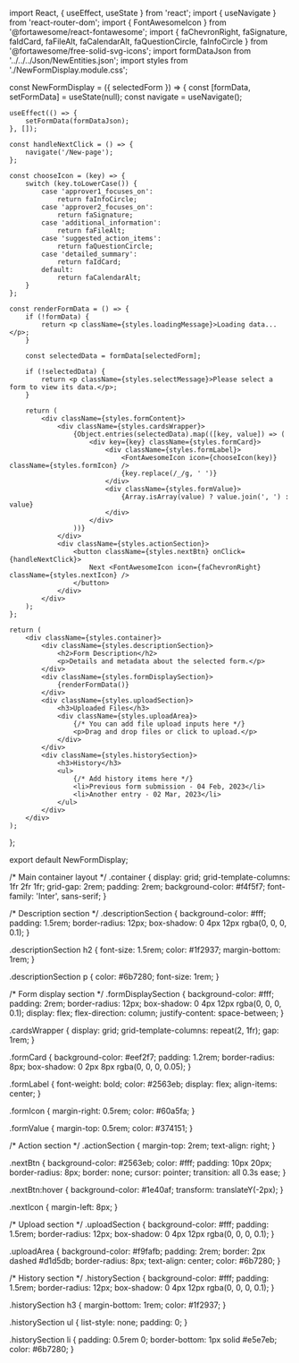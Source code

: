 import React, { useEffect, useState } from 'react';
import { useNavigate } from 'react-router-dom';
import { FontAwesomeIcon } from '@fortawesome/react-fontawesome';
import {
    faChevronRight, faSignature, faIdCard, faFileAlt, faCalendarAlt,
    faQuestionCircle, faInfoCircle
} from '@fortawesome/free-solid-svg-icons';
import formDataJson from '../../../Json/NewEntities.json';
import styles from './NewFormDisplay.module.css';

const NewFormDisplay = ({ selectedForm }) => {
    const [formData, setFormData] = useState(null);
    const navigate = useNavigate();

    useEffect(() => {
        setFormData(formDataJson);
    }, []);

    const handleNextClick = () => {
        navigate('/New-page');
    };

    const chooseIcon = (key) => {
        switch (key.toLowerCase()) {
            case 'approver1_focuses_on':
                return faInfoCircle;
            case 'approver2_focuses_on':
                return faSignature;
            case 'additional_information':
                return faFileAlt;
            case 'suggested_action_items':
                return faQuestionCircle;
            case 'detailed_summary':
                return faIdCard;
            default:
                return faCalendarAlt;
        }
    };

    const renderFormData = () => {
        if (!formData) {
            return <p className={styles.loadingMessage}>Loading data...</p>;
        }

        const selectedData = formData[selectedForm];

        if (!selectedData) {
            return <p className={styles.selectMessage}>Please select a form to view its data.</p>;
        }

        return (
            <div className={styles.formContent}>
                <div className={styles.cardsWrapper}>
                    {Object.entries(selectedData).map(([key, value]) => (
                        <div key={key} className={styles.formCard}>
                            <div className={styles.formLabel}>
                                <FontAwesomeIcon icon={chooseIcon(key)} className={styles.formIcon} />
                                {key.replace(/_/g, ' ')}
                            </div>
                            <div className={styles.formValue}>
                                {Array.isArray(value) ? value.join(', ') : value}
                            </div>
                        </div>
                    ))}
                </div>
                <div className={styles.actionSection}>
                    <button className={styles.nextBtn} onClick={handleNextClick}>
                        Next <FontAwesomeIcon icon={faChevronRight} className={styles.nextIcon} />
                    </button>
                </div>
            </div>
        );
    };

    return (
        <div className={styles.container}>
            <div className={styles.descriptionSection}>
                <h2>Form Description</h2>
                <p>Details and metadata about the selected form.</p>
            </div>
            <div className={styles.formDisplaySection}>
                {renderFormData()}
            </div>
            <div className={styles.uploadSection}>
                <h3>Uploaded Files</h3>
                <div className={styles.uploadArea}>
                    {/* You can add file upload inputs here */}
                    <p>Drag and drop files or click to upload.</p>
                </div>
            </div>
            <div className={styles.historySection}>
                <h3>History</h3>
                <ul>
                    {/* Add history items here */}
                    <li>Previous form submission - 04 Feb, 2023</li>
                    <li>Another entry - 02 Mar, 2023</li>
                </ul>
            </div>
        </div>
    );
};

export default NewFormDisplay;

/* Main container layout */
.container {
    display: grid;
    grid-template-columns: 1fr 2fr 1fr;
    grid-gap: 2rem;
    padding: 2rem;
    background-color: #f4f5f7;
    font-family: 'Inter', sans-serif;
}

/* Description section */
.descriptionSection {
    background-color: #fff;
    padding: 1.5rem;
    border-radius: 12px;
    box-shadow: 0 4px 12px rgba(0, 0, 0, 0.1);
}

.descriptionSection h2 {
    font-size: 1.5rem;
    color: #1f2937;
    margin-bottom: 1rem;
}

.descriptionSection p {
    color: #6b7280;
    font-size: 1rem;
}

/* Form display section */
.formDisplaySection {
    background-color: #fff;
    padding: 2rem;
    border-radius: 12px;
    box-shadow: 0 4px 12px rgba(0, 0, 0, 0.1);
    display: flex;
    flex-direction: column;
    justify-content: space-between;
}

.cardsWrapper {
    display: grid;
    grid-template-columns: repeat(2, 1fr);
    gap: 1rem;
}

.formCard {
    background-color: #eef2f7;
    padding: 1.2rem;
    border-radius: 8px;
    box-shadow: 0 2px 8px rgba(0, 0, 0, 0.05);
}

.formLabel {
    font-weight: bold;
    color: #2563eb;
    display: flex;
    align-items: center;
}

.formIcon {
    margin-right: 0.5rem;
    color: #60a5fa;
}

.formValue {
    margin-top: 0.5rem;
    color: #374151;
}

/* Action section */
.actionSection {
    margin-top: 2rem;
    text-align: right;
}

.nextBtn {
    background-color: #2563eb;
    color: #fff;
    padding: 10px 20px;
    border-radius: 8px;
    border: none;
    cursor: pointer;
    transition: all 0.3s ease;
}

.nextBtn:hover {
    background-color: #1e40af;
    transform: translateY(-2px);
}

.nextIcon {
    margin-left: 8px;
}

/* Upload section */
.uploadSection {
    background-color: #fff;
    padding: 1.5rem;
    border-radius: 12px;
    box-shadow: 0 4px 12px rgba(0, 0, 0, 0.1);
}

.uploadArea {
    background-color: #f9fafb;
    padding: 2rem;
    border: 2px dashed #d1d5db;
    border-radius: 8px;
    text-align: center;
    color: #6b7280;
}

/* History section */
.historySection {
    background-color: #fff;
    padding: 1.5rem;
    border-radius: 12px;
    box-shadow: 0 4px 12px rgba(0, 0, 0, 0.1);
}

.historySection h3 {
    margin-bottom: 1rem;
    color: #1f2937;
}

.historySection ul {
    list-style: none;
    padding: 0;
}

.historySection li {
    padding: 0.5rem 0;
    border-bottom: 1px solid #e5e7eb;
    color: #6b7280;
}
